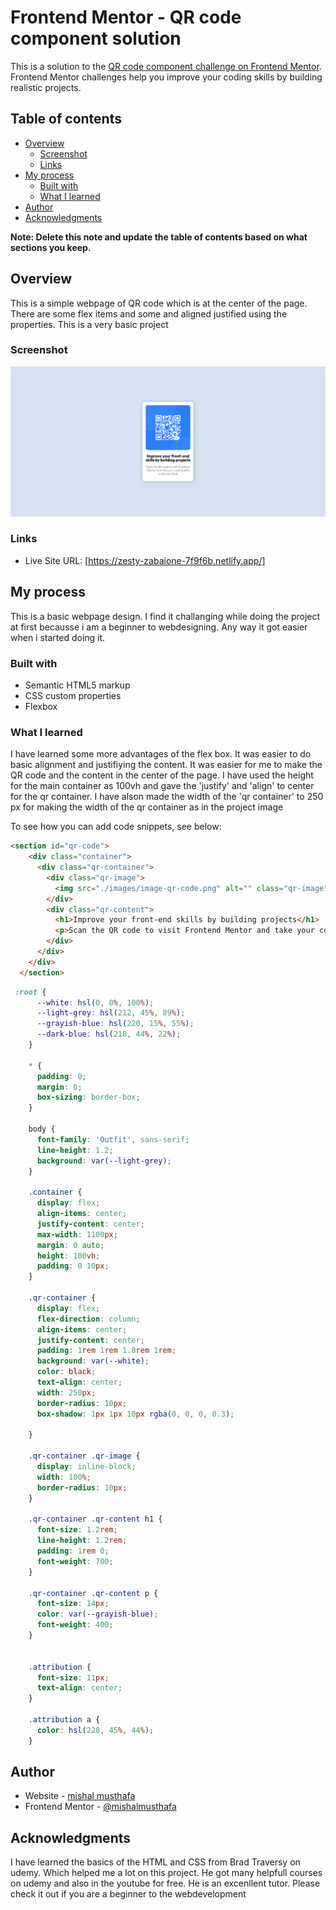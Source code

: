 # Frontend Mentor - QR code component solution

This is a solution to the [QR code component challenge on Frontend Mentor](https://www.frontendmentor.io/challenges/qr-code-component-iux_sIO_H). Frontend Mentor challenges help you improve your coding skills by building realistic projects. 

## Table of contents

- [Overview](#overview)
  - [Screenshot](#screenshot)
  - [Links](#links)
- [My process](#my-process)
  - [Built with](#built-with)
  - [What I learned](#what-i-learned)
- [Author](#author)
- [Acknowledgments](#acknowledgments)

**Note: Delete this note and update the table of contents based on what sections you keep.**

## Overview

This is a simple webpage of QR code which is at the center of the page. There are some flex items and some and aligned justified using the properties. This is a very basic project 

### Screenshot

![](./screenshot.png)


### Links

- Live Site URL: [https://zesty-zabaione-7f9f6b.netlify.app/]

## My process
This is a basic webpage design. I find it challanging while doing the project at first becausse i am a beginner to webdesigning. Any way it got easier when i started doing it. 
### Built with

- Semantic HTML5 markup
- CSS custom properties
- Flexbox


### What I learned

I have learned some more advantages of the flex box. It was easier to do basic alignment and justifiying the content. It was easier for me to make the QR code and the content in the center of the page. I have used the height for the main container as 100vh and gave the 'justify' and 'align' to center for the qr container.
I have alson made the width of the 'qr container' to 250 px for making the width of the qr container as in the project image

To see how you can add code snippets, see below:

```html
<section id="qr-code">
    <div class="container">
      <div class="qr-container">
        <div class="qr-image">
          <img src="./images/image-qr-code.png" alt="" class="qr-image">
        </div>
        <div class="qr-content">
          <h1>Improve your front-end skills by building projects</h1>
          <p>Scan the QR code to visit Frontend Mentor and take your coding skills to the next level</p>
        </div>
      </div>
    </div>
  </section>
```
```css
 :root {
      --white: hsl(0, 0%, 100%);
      --light-grey: hsl(212, 45%, 89%);
      --grayish-blue: hsl(220, 15%, 55%);
      --dark-blue: hsl(218, 44%, 22%);
    }

    * {
      padding: 0;
      margin: 0;
      box-sizing: border-box;
    }

    body {
      font-family: 'Outfit', sans-serif;
      line-height: 1.2;
      background: var(--light-grey);
    }

    .container {
      display: flex;
      align-items: center;
      justify-content: center;
      max-width: 1100px;
      margin: 0 auto;
      height: 100vh;
      padding: 0 10px;
    }

    .qr-container {
      display: flex;
      flex-direction: column;
      align-items: center;
      justify-content: center;
      padding: 1rem 1rem 1.8rem 1rem;
      background: var(--white);
      color: black;
      text-align: center;
      width: 250px;
      border-radius: 10px;
      box-shadow: 1px 1px 10px rgba(0, 0, 0, 0.3);

    }

    .qr-container .qr-image {
      display: inline-block;
      width: 100%;
      border-radius: 10px;
    }

    .qr-container .qr-content h1 {
      font-size: 1.2rem;
      line-height: 1.2rem;
      padding: 1rem 0;
      font-weight: 700;
    }

    .qr-container .qr-content p {
      font-size: 14px;
      color: var(--grayish-blue);
      font-weight: 400;
    }


    .attribution {
      font-size: 11px;
      text-align: center;
    }

    .attribution a {
      color: hsl(228, 45%, 44%);
    }

```





## Author

- Website - [mishal musthafa](https://mishalmusthafa.netlify.app/)
- Frontend Mentor - [@mishalmusthafa](https://www.frontendmentor.io/profile/mishalmusthafa)


## Acknowledgments

I have learned the basics of the HTML and CSS from Brad Traversy on udemy. Which helped me a lot on this project. He got many helpfull courses on udemy and also in the youtube for free. He is an excenllent tutor. Please check it out if you are a beginner to the webdevelopment


